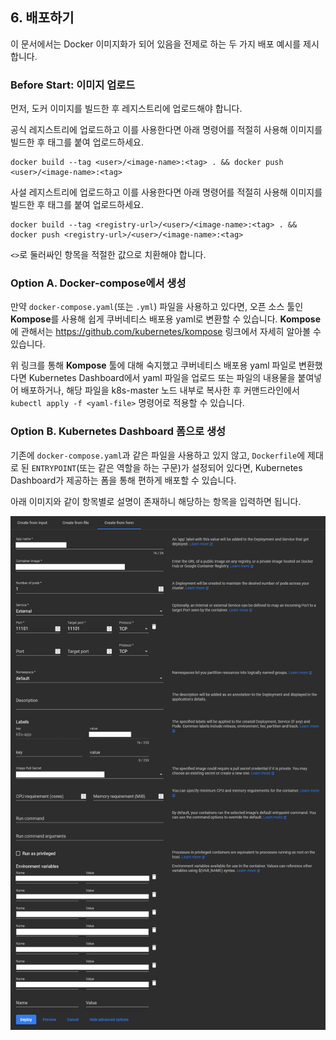 ## 6. 배포하기

이 문서에서는 Docker 이미지화가 되어 있음을 전제로 하는 두 가지 배포 예시를 제시합니다.

### Before Start: 이미지 업로드

먼저, 도커 이미지를 빌드한 후 레지스트리에 업로드해야 합니다.

공식 레지스트리에 업로드하고 이를 사용한다면 아래 명령어를 적절히 사용해 이미지를 빌드한 후 태그를 붙여 업로드하세요.

```shell
docker build --tag <user>/<image-name>:<tag> . && docker push <user>/<image-name>:<tag>
```

사설 레지스트리에 업로드하고 이를 사용한다면 아래 명령어를 적절히 사용해 이미지를 빌드한 후 태그를 붙여 업로드하세요.

```shell
docker build --tag <registry-url>/<user>/<image-name>:<tag> . && docker push <registry-url>/<user>/<image-name>:<tag>
```

`<>`로 둘러싸인 항목을 적절한 값으로 치환해야 합니다.


### Option A. Docker-compose에서 생성

만약 `docker-compose.yaml`(또는 `.yml`) 파일을 사용하고 있다면, 오픈 소스 툴인 **Kompose**를 사용해 쉽게 쿠버네티스 배포용 yaml로 변환할 수 있습니다.
**Kompose**에 관해서는 https://github.com/kubernetes/kompose 링크에서 자세히 알아볼 수 있습니다.

위 링크를 통해 **Kompose** 툴에 대해 숙지했고 쿠버네티스 배포용 yaml 파일로 변환했다면
Kubernetes Dashboard에서 yaml 파일을 업로드 또는 파일의 내용물을 붙여넣어 배포하거나,
해당 파일을 k8s-master 노드 내부로 복사한 후 커맨드라인에서 `kubectl apply -f <yaml-file>` 명령어로 적용할 수 있습니다.


### Option B. Kubernetes Dashboard 폼으로 생성

기존에 `docker-compose.yaml`과 같은 파일을 사용하고 있지 않고,
`Dockerfile`에 제대로 된 `ENTRYPOINT`(또는 같은 역할을 하는 구문)가 설정되어 있다면,
Kubernetes Dashboard가 제공하는 폼을 통해 편하게 배포할 수 있습니다.

아래 이미지와 같이 항목별로 설명이 존재하니 해당하는 항목을 입력하면 됩니다.

![img](/images/44.png)
